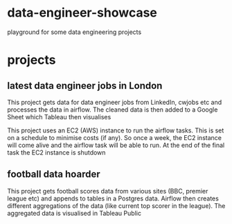 # data-engineer-showcase
playground for some data engineering projects

# projects

## latest data engineer jobs in London
This project gets data for data engineer jobs from LinkedIn, cwjobs etc and processes the data in airflow.  The cleaned data is then added to a Google Sheet which Tableau then visualises

This project uses an EC2 (AWS) instance to run the airflow tasks.  This is set on a schedule to minimise costs (if any).  So once a week, the EC2 instance will come alive and the airflow task will be able to run.  At the end of the final task the EC2 instance is shutdown

## football data hoarder
This project gets football scores data from various sites (BBC, premier league etc) and appends to tables in a Postgres data.  Airflow then creates different aggregations of the data (like current top scorer in the league).  The aggregated data is visualised in Tableau Public
